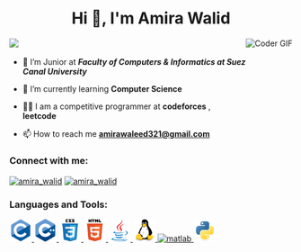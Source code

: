<h1 align="center">Hi 👋, I'm Amira Walid</h1>
<a href="https://github.com/DenverCoder1/readme-typing-svg"><img src="https://camo.githubusercontent.com/c9d451df6491c875a1195f9c4a90c4c46bd54d6c22dfe39cbe37f6fc395d5bbc/68747470733a2f2f726561646d652d747970696e672d7376672e6865726f6b756170702e636f6d3f666f6e743d54696d652b4e65772b526f6d616e26636f6c6f723d2532334338424532352673697a653d32352663656e7465723d74727565267643656e7465723d747275652677696474683d363030266865696768743d313030266c696e65733d436f6d70757465722b536369656e63652b53747564656e743b436f6d70657469746976652b50726f6772616d6d65723b" data-canonical-src="https://readme-typing-svg.herokuapp.com?font=Time+New+Roman&amp;color=%23C8BE25&amp;size=25&amp;center=true&amp;vCenter=true&amp;width=600&amp;height=100&amp;lines=Computer+Science+Student;Competitive+Programmer;" style="max-width: 100%;"></a>
<img align="right" src="https://camo.githubusercontent.com/bdf64db7ecc488c26bedeca8dd6a4909eecb2f05b2d06698c14013fab5b4e5cf/68747470733a2f2f692e696d6775722e636f6d2f6d5649723230372e676966" alt="Coder GIF" height="280" data-canonical-src="https://i.imgur.com/mVIr207.gif" style="max-width: 100%; display: inline-block;" data-target="animated-image.originalImage">

- 🔭 I’m Junior at  ***Faculty of Computers & Informatics at Suez Canal University***

- 🌱 I’m currently learning **Computer Science**

- 👨‍💻 I am a competitive programmer at **codeforces** , **leetcode**

- 📫 How to reach me **amirawaleed321@gmail.com**

<h3 align="left">Connect with me:</h3>


<p align="left">
<a href="https://www.linkedin.com/in/amira-walid" target="blank"><img align="center" src="https://raw.githubusercontent.com/rahuldkjain/github-profile-readme-generator/master/src/images/icons/Social/linked-in-alt.svg" alt="amira_walid" height="30" width="40" /></a>
<a href="https://codeforces.com/profile/amira_walid" target="blank"><img align="center" src="https://raw.githubusercontent.com/rahuldkjain/github-profile-readme-generator/master/src/images/icons/Social/codeforces.svg" alt="amira_walid" height="30" width="40" /></a>
</p>

<h3 align="left">Languages and Tools:</h3>
<p align="left"> <a href="https://www.cprogramming.com/" target="_blank" rel="noreferrer"> <img src="https://raw.githubusercontent.com/devicons/devicon/master/icons/c/c-original.svg" alt="c" width="40" height="40"/> </a> <a href="https://www.w3schools.com/cpp/" target="_blank" rel="noreferrer"> <img src="https://raw.githubusercontent.com/devicons/devicon/master/icons/cplusplus/cplusplus-original.svg" alt="cplusplus" width="40" height="40"/> </a> <a href="https://www.w3schools.com/css/" target="_blank" rel="noreferrer"> <img src="https://raw.githubusercontent.com/devicons/devicon/master/icons/css3/css3-original-wordmark.svg" alt="css3" width="40" height="40"/> </a> <a href="https://www.w3.org/html/" target="_blank" rel="noreferrer"> <img src="https://raw.githubusercontent.com/devicons/devicon/master/icons/html5/html5-original-wordmark.svg" alt="html5" width="40" height="40"/> </a> <a href="https://www.java.com" target="_blank" rel="noreferrer"> <img src="https://raw.githubusercontent.com/devicons/devicon/master/icons/java/java-original.svg" alt="java" width="40" height="40"/> </a> <a href="https://www.linux.org/" target="_blank" rel="noreferrer"> <img src="https://raw.githubusercontent.com/devicons/devicon/master/icons/linux/linux-original.svg" alt="linux" width="40" height="40"/> </a> <a href="https://www.mathworks.com/" target="_blank" rel="noreferrer"> <img src="https://upload.wikimedia.org/wikipedia/commons/2/21/Matlab_Logo.png" alt="matlab" width="40" height="40"/> </a> <a href="https://www.python.org" target="_blank" rel="noreferrer"> <img src="https://raw.githubusercontent.com/devicons/devicon/master/icons/python/python-original.svg" alt="python" width="40" height="40"/> </a> </p>

